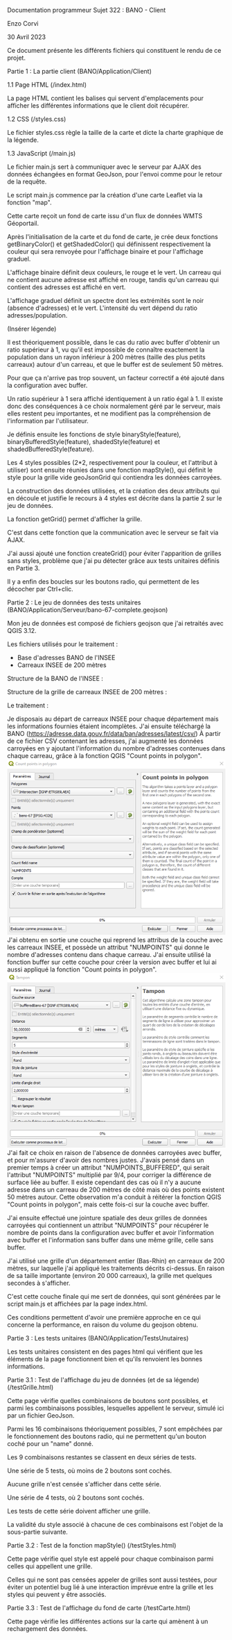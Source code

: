 Documentation programmeur
Sujet 322 : BANO - Client

Enzo Corvi

30 Avril 2023

Ce document présente les différents fichiers qui constituent le rendu de ce projet.

Partie 1 : La partie client (BANO/Application/Client)

1.1 Page HTML (/index.html)

La page HTML contient les balises qui servent d'emplacements pour afficher les différentes informations que le client doit récupérer.

1.2 CSS (/styles.css)

Le fichier styles.css règle la taille de la carte et dicte la charte graphique de la légende. 

1.3 JavaScript (/main.js)

Le fichier main.js sert à communiquer avec le serveur par AJAX des données échangées en format GeoJson, pour l'envoi comme pour le retour de la requête.

Le script main.js commence par la création d'une carte Leaflet via la fonction "map".

Cette carte reçoit un fond de carte issu d'un flux de données WMTS Géoportail.

Après l'initialisation de la carte et du fond de carte, je crée deux fonctions getBinaryColor() et getShadedColor() qui définissent respectivement la couleur qui sera renvoyée pour l'affichage binaire et pour l'affichage graduel.

L'affichage binaire définit deux couleurs, le rouge et le vert.
Un carreau qui ne contient aucune adresse est affiché en rouge, tandis qu'un carreau qui contient des adresses est affiché en vert.

L'affichage graduel définit un spectre dont les extrémités sont le noir (absence d'adresses) et le vert.
L'intensité du vert dépend du ratio adresses/population.

(Insérer légende)

Il est théoriquement possible, dans le cas du ratio avec buffer d'obtenir un ratio supérieur à 1, vu qu'il est impossible de connaître exactement la population dans un rayon inférieur à 200 mètres (taille des plus petits carreaux) autour d'un carreau, et que le buffer est de seulement 50 mètres.

Pour que ça n'arrive pas trop souvent, un facteur correctif a été ajouté dans la configuration avec buffer.

Un ratio supérieur à 1 sera affiché identiquement à un ratio égal à 1.
Il existe donc des conséquences à ce choix normalement géré par le serveur, mais elles restent peu importantes, et ne modifient pas la compréhension de l'information par l'utilisateur.

Je définis ensuite les fonctions de style binaryStyle(feature), binaryBufferedStyle(feature), shadedStyle(feature) et shadedBufferedStyle(feature).

Les 4 styles possibles (2*2, respectivement pour la couleur, et l'attribut à utiliser) sont ensuite réunies dans une fonction mapStyle(), qui définit le style pour la grille vide geoJsonGrid qui contiendra les données carroyées.

La construction des données utilisées, et la création des deux attributs qui en découle et justifie le recours à 4 styles est décrite dans la partie 2 sur le jeu de données.

La fonction getGrid() permet d'afficher la grille.

C'est dans cette fonction que la communication avec le serveur se fait via AJAX.

J'ai aussi ajouté une fonction createGrid() pour éviter l'apparition de grilles sans styles, problème que j'ai pu détecter grâce aux tests unitaires définis en Partie 3.

Il y a enfin des boucles sur les boutons radio, qui permettent de les décocher par Ctrl+clic.

Partie 2 : Le jeu de données des tests unitaires (BANO/Application/Serveur/bano-67-complete.geojson)

Mon jeu de données est composé de fichiers geojson que j'ai retraités avec QGIS 3.12.

Les fichiers utilisés pour le traitement :
- Base d'adresses BANO de l'INSEE
- Carreaux INSEE de 200 mètres

Structure de la BANO de l'INSEE :

Structure de la grille de carreaux INSEE de 200 mètres :

Le traitement :

Je disposais au départ de carreaux INSEE pour chaque département mais les informations fournies étaient incomplètes.
J'ai ensuite téléchargé la BANO (https://adresse.data.gouv.fr/data/ban/adresses/latest/csv/)
À partir de ce fichier CSV contenant les adresses, j'ai augmenté les données carroyées en y ajoutant l'information du nombre d'adresses contenues dans chaque carreau, grâce à la fonction QGIS "Count points in polygon".
![Image count points](Images/Compte.PNG)
J'ai obtenu en sortie une couche qui reprend les attribus de la couche avec les carreaux INSEE, et possède un attribut "NUMPOINTS" qui donne le nombre d'adresses contenu dans chaque carreau.
J'ai ensuite utilisé la fonction buffer sur cette couche pour créer la version avec buffer et lui ai aussi appliqué la fonction "Count points in polygon".
![Image count points](Images/Buffer.PNG)
J'ai fait ce choix en raison de l'absence de données carroyées avec buffer, et pour m'assurer d'avoir des nombres justes.
J'avais pensé dans un premier temps à créer un attribut "NUMPOINTS_BUFFERED", qui serait l'attribut "NUMPOINTS" multiplié par 9/4, pour corriger la différence de surface liée au buffer.
Il existe cependant des cas où il n'y a aucune adresse dans un carreau de 200 mètres de côté mais où des points existent 50 mètres autour.
Cette observation m'a conduit à réitérer la fonction QGIS "Count points in polygon", mais cette fois-ci sur la couche avec buffer.

J'ai ensuite effectué une jointure spatiale des deux grilles de données carroyées qui contiennent un attribut "NUMPOINTS" pour récupérer le nombre de points dans la configuration avec buffer et avoir l'information avec buffer et l'information sans buffer dans une même grille, celle sans buffer.

J'ai utilisé une grille d'un département entier (Bas-Rhin) en carreaux de 200 mètres, sur laquelle j'ai appliqué les traitements décrits ci-dessus. En raison de sa taille importante (environ 20 000 carreaux), la grille met quelques secondes à s'afficher.

C'est cette couche finale qui me sert de données, qui sont générées par le script main.js et affichées par la page index.html.

Ces conditions permettent d'avoir une première approche en ce qui concerne la performance, en raison du volume du geojson obtenu.

Partie 3 : Les tests unitaires (BANO/Application/TestsUnutaires)

Les tests unitaires consistent en des pages html qui vérifient que les éléments de la page fonctionnent bien et qu'ils renvoient les bonnes informations.

Partie 3.1 : Test de l'affichage du jeu de données (et de sa légende) (/testGrille.html)

Cette page vérifie quelles combinaisons de boutons sont possibles, et parmi les combinaisons possibles, lesquelles appellent le serveur, simulé ici par un fichier GeoJson.

Parmi les 16 combinaisons théoriquement possibles, 7 sont empêchées par le fonctionnement des boutons radio, qui ne permettent qu'un bouton coché pour un "name" donné.

Les 9 combinaisons restantes se classent en deux séries de tests.

Une série de 5 tests, où moins de 2 boutons sont cochés.

Aucune grille n'est censée s'afficher dans cette série.

Une série de 4 tests, où 2 boutons sont cochés.

Les tests de cette série doivent afficher une grille.

La validité du style associé à chacune de ces combinaisons est l'objet de la sous-partie suivante.

Partie 3.2 : Test de la fonction mapStyle() (/testStyles.html)

Cette page vérifie quel style est appelé pour chaque combinaison parmi celles qui appellent une grille.

Celles qui ne sont pas censées appeler de grilles sont aussi testées, pour éviter un potentiel bug lié à une interaction imprévue entre la grille et les styles qui peuvent y être associés.

Partie 3.3 : Test de l'affichage du fond de carte (/testCarte.html)

Cette page vérifie les différentes actions sur la carte qui amènent à un rechargement des données.


